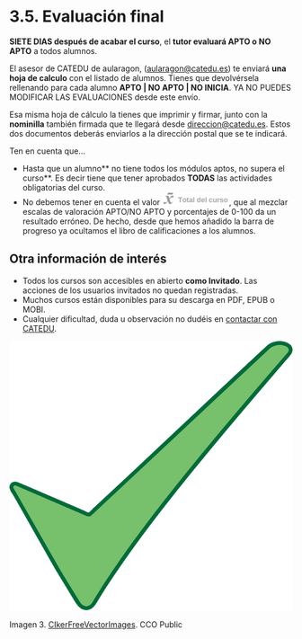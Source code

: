 # 3.5. Evaluación final

**SIETE DIAS después de acabar el curso**, el **tutor evaluará APTO o NO APTO** a todos alumnos.

El asesor de CATEDU de aularagon, \([aularagon@catedu.es](mailto:aularagon@catedu.es)\) te enviará **una hoja de calculo** con el listado de alumnos. Tienes que devolvérsela rellenando para cada alumno **APTO \| NO APTO \| NO INICIA**. YA NO PUEDES MODIFICAR LAS EVALUACIONES desde este envío.

Esa misma hoja de cálculo la tienes que imprimir y firmar, junto con la **nominilla** también firmada que te llegará desde [direccion@catedu.es](mailto:direccion@catedu.es). Estos dos documentos deberás enviarlos a la dirección postal que se te indicará.

Ten en cuenta que...

* Hasta que un alumno** no tiene todos los módulos aptos, no supera el curso**. Es decir tiene que tener aprobados **TODAS** las actividades obligatorias del curso.
* No debemos tener en cuenta el valor ![](img/Total_del_curso.png), que al mezclar escalas de valoración APTO/NO APTO y porcentajes de 0-100 da un resultado erróneo. De hecho, desde que hemos añadido la barra de progreso ya ocultamos el libro de calificaciones a los alumnos.

## Otra información de interés

* Todos los cursos son accesibles en abierto **como Invitado**. Las acciones de los usuarios invitados no quedan registradas.
* Muchos cursos están disponibles para su descarga en PDF, EPUB o MOBI.
* Cualquier dificultad, duda u observación no dudéis en [contactar con CATEDU](http://soporte.catedu.es/).

![](img/ticks-39830_640.png)

Imagen 3. [CIkerFreeVectorImages](https://pixabay.com/es/garrapatas-mark-verde-derecho-39830/). CCO Public

